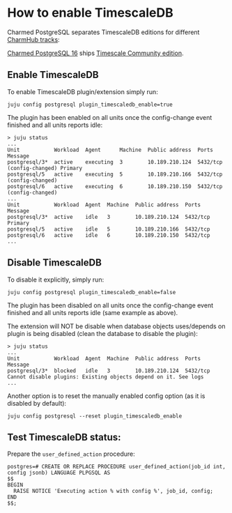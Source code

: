 # How to enable TimescaleDB

Charmed PostgreSQL separates TimescaleDB editions for different [CharmHub tracks](https://canonical-charmcraft.readthedocs-hosted.com/en/stable/howto/manage-channels/):

[Charmed PostgreSQL 16](https://charmhub.io/postgresql?channel=16/candidate) ships [Timescale Community edition](https://docs.timescale.com/about/latest/timescaledb-editions/).

## Enable TimescaleDB

To enable TimescaleDB plugin/extension simply run:
```text
juju config postgresql plugin_timescaledb_enable=true
```
The plugin has been enabled on all units once the config-change event finished and all units reports idle:
```text
> juju status
...
Unit           Workload  Agent      Machine  Public address  Ports     Message
postgresql/3*  active    executing  3        10.189.210.124  5432/tcp  (config-changed) Primary
postgresql/5   active    executing  5        10.189.210.166  5432/tcp  (config-changed) 
postgresql/6   active    executing  6        10.189.210.150  5432/tcp  (config-changed) 
...
Unit           Workload  Agent  Machine  Public address  Ports     Message
postgresql/3*  active    idle   3        10.189.210.124  5432/tcp  Primary
postgresql/5   active    idle   5        10.189.210.166  5432/tcp  
postgresql/6   active    idle   6        10.189.210.150  5432/tcp  
...
```

## Disable TimescaleDB

To disable it explicitly, simply run:

```text
juju config postgresql plugin_timescaledb_enable=false
```

The plugin has been disabled on all units once the config-change event finished and all units reports idle (same example as above).

The extension will NOT be disable when database objects uses/depends on plugin is being disabled (clean the database to disable the plugin):
```text
> juju status
...
Unit           Workload  Agent  Machine  Public address  Ports     Message
postgresql/3*  blocked   idle   3        10.189.210.124  5432/tcp  Cannot disable plugins: Existing objects depend on it. See logs
...
```

Another option is to reset the manually enabled config option (as it is disabled by default):
```text
juju config postgresql --reset plugin_timescaledb_enable
```

## Test TimescaleDB status:

Prepare the `user_defined_action` procedure:
```text
postgres=# CREATE OR REPLACE PROCEDURE user_defined_action(job_id int, config jsonb) LANGUAGE PLPGSQL AS
$$
BEGIN
  RAISE NOTICE 'Executing action % with config %', job_id, config;
END
$$;
```
